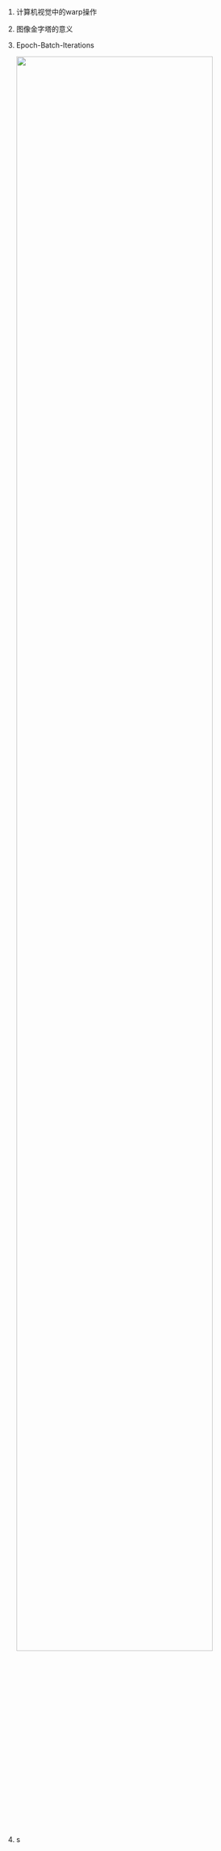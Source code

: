 1. 计算机视觉中的warp操作

   

2. 图像金字塔的意义

   

3. Epoch-Batch-Iterations

   <img src = "\images\epoch-batch-iteration.png" align="center" style="width:90%">

4. s 

